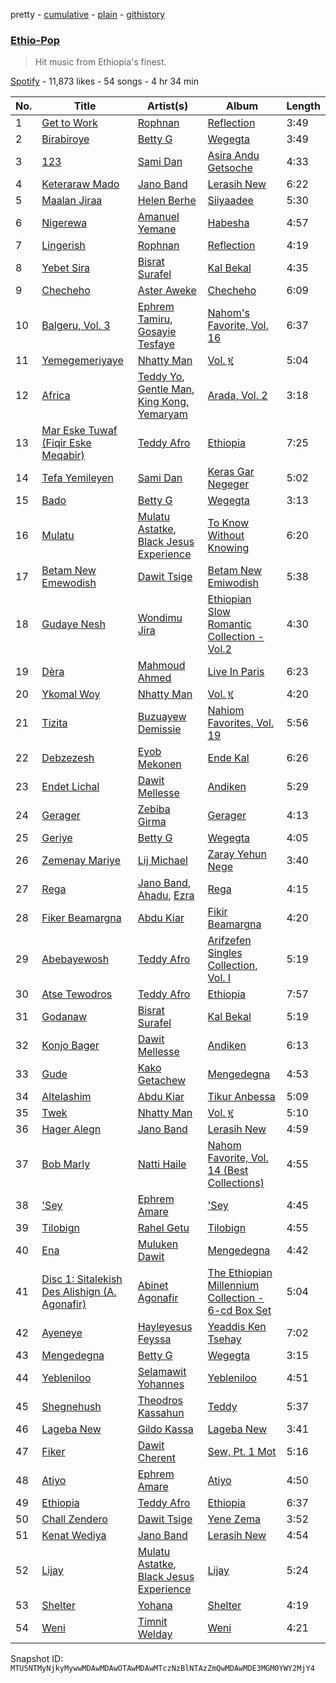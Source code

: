pretty - [cumulative](/playlists/cumulative/37i9dQZF1DX8Q8vgP3md04.md) - [plain](/playlists/plain/37i9dQZF1DX8Q8vgP3md04) - [githistory](https://github.githistory.xyz/mackorone/spotify-playlist-archive/blob/main/playlists/plain/37i9dQZF1DX8Q8vgP3md04)

### [Ethio\-Pop](https://open.spotify.com/playlist/37i9dQZF1DX8Q8vgP3md04)

> Hit music from Ethiopia's finest.

[Spotify](https://open.spotify.com/user/spotify) - 11,873 likes - 54 songs - 4 hr 34 min

| No. | Title | Artist(s) | Album | Length |
|---|---|---|---|---|
| 1 | [Get to Work](https://open.spotify.com/track/2bvCPqlkiQGOUntCvgy1JR) | [Rophnan](https://open.spotify.com/artist/3LqZ41yvB4W7KSjEYLL31w) | [Reflection](https://open.spotify.com/album/3uuKxEAuZtmcAqF2TwfatE) | 3:49 |
| 2 | [Birabiroye](https://open.spotify.com/track/63CHnczvavEof74GIzfmp5) | [Betty G](https://open.spotify.com/artist/0DhTQscKk7XJt49yxEyqDV) | [Wegegta](https://open.spotify.com/album/0ZKMte07PAbDkYoMFP500R) | 3:49 |
| 3 | [123](https://open.spotify.com/track/1ndWXkJUryhxsTjyMWL58l) | [Sami Dan](https://open.spotify.com/artist/6pmiKm0FnDKK5oIYrMCLRY) | [Asira Andu Getsoche](https://open.spotify.com/album/27bquKGjQcjSFpBk5ybE3H) | 4:33 |
| 4 | [Keteraraw Mado](https://open.spotify.com/track/3BxMUw1RudApjSG9emnP5K) | [Jano Band](https://open.spotify.com/artist/29rBOow0bKfFfNXRSzZrBm) | [Lerasih New](https://open.spotify.com/album/0uz6rUwEMsK4pHO39fsapv) | 6:22 |
| 5 | [Maalan Jiraa](https://open.spotify.com/track/145cR7hHK6yfZFWgKdKqEn) | [Helen Berhe](https://open.spotify.com/artist/7DVyaUx8Tu6oGmbDTSXPBO) | [Siiyaadee](https://open.spotify.com/album/0NESdLGWsLfnD8ZJm9Hurc) | 5:30 |
| 6 | [Nigerewa](https://open.spotify.com/track/3DvQz7jA79KweYLM4yRQJ8) | [Amanuel Yemane](https://open.spotify.com/artist/34vR4pOtaY9230Nmc1BKP8) | [Habesha](https://open.spotify.com/album/7xeGTsVCULFt42tcgv85zK) | 4:57 |
| 7 | [Lingerish](https://open.spotify.com/track/3bGYH5jipEhhVSQtCek73t) | [Rophnan](https://open.spotify.com/artist/3LqZ41yvB4W7KSjEYLL31w) | [Reflection](https://open.spotify.com/album/3uuKxEAuZtmcAqF2TwfatE) | 4:19 |
| 8 | [Yebet Sira](https://open.spotify.com/track/7uhafRBxioI4l74qEluOo6) | [Bisrat Surafel](https://open.spotify.com/artist/0oXAjQZ1LZgOVEqbZKqFKH) | [Kal Bekal](https://open.spotify.com/album/0pwi6ih9AabLeTFP8qjy9l) | 4:35 |
| 9 | [Checheho](https://open.spotify.com/track/3B3YUcoMB8CmXOuKT3z1WD) | [Aster Aweke](https://open.spotify.com/artist/6oCxgUP6Vdx3YIJb59Ia0L) | [Checheho](https://open.spotify.com/album/3hbNRs65PT6F0HoTIF1Ziv) | 6:09 |
| 10 | [Balgeru, Vol\. 3](https://open.spotify.com/track/35RzQeM58TA744ln3HaRDA) | [Ephrem Tamiru](https://open.spotify.com/artist/2R863D7ulLA8AJRllmiW60), [Gosayie Tesfaye](https://open.spotify.com/artist/5nUICzCLIY5eYGqvpttE9J) | [Nahom's Favorite, Vol\. 16](https://open.spotify.com/album/3ef6vyNLF0MGhFSZvLcXcL) | 6:37 |
| 11 | [Yemegemeriyaye](https://open.spotify.com/track/71DGTsCqCWt63Rb6KZ4mUL) | [Nhatty Man](https://open.spotify.com/artist/12jbtksvQlpVBIFAoLVUQ1) | [Vol\. ፪](https://open.spotify.com/album/40lDyamtxaIJiruFsgBKqf) | 5:04 |
| 12 | [Africa](https://open.spotify.com/track/5WUkmyLtLykEzctv4HRr7Z) | [Teddy Yo](https://open.spotify.com/artist/6keR1xz9mkzbtLykVlJAGl), [Gentle Man](https://open.spotify.com/artist/3wGiJCIx14bdgxj6jAtQOW), [King Kong](https://open.spotify.com/artist/6kDCaFSkqskhFf9agShfSY), [Yemaryam](https://open.spotify.com/artist/4cNckHBJe98kv0yi6cvgRi) | [Arada, Vol\. 2](https://open.spotify.com/album/553m78LUWrXYmYPoGF18La) | 3:18 |
| 13 | [Mar Eske Tuwaf \(Fiqir Eske Meqabir\)](https://open.spotify.com/track/7aRNqr3q0Cg064SNLUpX37) | [Teddy Afro](https://open.spotify.com/artist/08oMhAUN23C91R1zltrR6p) | [Ethiopia](https://open.spotify.com/album/4EVEPI1V6dWOEw2wN1ghmJ) | 7:25 |
| 14 | [Tefa Yemileyen](https://open.spotify.com/track/7FTywuxqZm5nFhoZGP0xn2) | [Sami Dan](https://open.spotify.com/artist/6pmiKm0FnDKK5oIYrMCLRY) | [Keras Gar Negeger](https://open.spotify.com/album/6AxXfgZACYYxYWdp6mwBr2) | 5:02 |
| 15 | [Bado](https://open.spotify.com/track/6DJRq42LKg4I0z0BWFPQZA) | [Betty G](https://open.spotify.com/artist/0DhTQscKk7XJt49yxEyqDV) | [Wegegta](https://open.spotify.com/album/0ZKMte07PAbDkYoMFP500R) | 3:13 |
| 16 | [Mulatu](https://open.spotify.com/track/0LhzIa0cXP8DJEs1nOCXZG) | [Mulatu Astatke](https://open.spotify.com/artist/7HGFXtBhRq3g1Ma3nH4Rgv), [Black Jesus Experience](https://open.spotify.com/artist/4zoaPormj8VuScjdQX9Rh4) | [To Know Without Knowing](https://open.spotify.com/album/70dZnG0Bfa3a0GZKGzhTaa) | 6:20 |
| 17 | [Betam New Emewodish](https://open.spotify.com/track/0ETljDqCA6av5aVfQen31X) | [Dawit Tsige](https://open.spotify.com/artist/1RGs3nQP5xobRjF7Kl00kJ) | [Betam New Emiwodish](https://open.spotify.com/album/1q9LnwtvnZa3dEMPYxmpkQ) | 5:38 |
| 18 | [Gudaye Nesh](https://open.spotify.com/track/6QVMCGAzom2PygQBzcjlZs) | [Wondimu Jira](https://open.spotify.com/artist/0xksnjOFGOdADTRV5cKcV4) | [Ethiopian Slow Romantic Collection \- Vol.2](https://open.spotify.com/album/2PPPjvJCXafChPiOItKfip) | 4:30 |
| 19 | [Dèra](https://open.spotify.com/track/2IIb271RwaISQdftWsD7HT) | [Mahmoud Ahmed](https://open.spotify.com/artist/1QrSgIS6RU4dgNPxLQMoha) | [Live In Paris](https://open.spotify.com/album/0kGmTDYh6sYO9EmeTWYiAv) | 6:23 |
| 20 | [Ykomal Woy](https://open.spotify.com/track/3cREJgXBNWJUh86DXq8T1M) | [Nhatty Man](https://open.spotify.com/artist/12jbtksvQlpVBIFAoLVUQ1) | [Vol\. ፪](https://open.spotify.com/album/40lDyamtxaIJiruFsgBKqf) | 4:20 |
| 21 | [Tizita](https://open.spotify.com/track/784q54gDzR98Mfd56z56OF) | [Buzuayew Demissie](https://open.spotify.com/artist/2Wm17zcM0MLD7TQBS1lgPq) | [Nahiom Favorites, Vol\. 19](https://open.spotify.com/album/4DfZwvE1S6ZimCJ7dEYwXg) | 5:56 |
| 22 | [Debzezesh](https://open.spotify.com/track/5nUbqoz7j9btdIZkkuJL5a) | [Eyob Mekonen](https://open.spotify.com/artist/5hn5axBeYPCxuGA07FE731) | [Ende Kal](https://open.spotify.com/album/1b6gLk9kr3bObvC0u7R9Vo) | 6:26 |
| 23 | [Endet Lichal](https://open.spotify.com/track/1o7uMGTxPvKVsS8H5g8kEw) | [Dawit Mellesse](https://open.spotify.com/artist/6iGBGaxHab6voJ9yrhPR0V) | [Andiken](https://open.spotify.com/album/4uj9CkcVsJMJYLTVWGKeAf) | 5:29 |
| 24 | [Gerager](https://open.spotify.com/track/1JU3NgOVMalFQ64EDh8ljr) | [Zebiba Girma](https://open.spotify.com/artist/5Tu7xzkOlzjuxouXfUefHb) | [Gerager](https://open.spotify.com/album/5NpaDCWohCCTFJL4iWWtFa) | 4:13 |
| 25 | [Geriye](https://open.spotify.com/track/0RpIZYbiYCUhct3IID6Ty2) | [Betty G](https://open.spotify.com/artist/0DhTQscKk7XJt49yxEyqDV) | [Wegegta](https://open.spotify.com/album/0ZKMte07PAbDkYoMFP500R) | 4:05 |
| 26 | [Zemenay Mariye](https://open.spotify.com/track/5pCITb1hiPJhRAGlh42hIC) | [Lij Michael](https://open.spotify.com/artist/0HLyF2eZjPgqtyMp3pwxce) | [Zaray Yehun Nege](https://open.spotify.com/album/18uNT4E2ZaHcx5tLOoX1EH) | 3:40 |
| 27 | [Rega](https://open.spotify.com/track/5srRfLAfga930OVMWupdB7) | [Jano Band](https://open.spotify.com/artist/29rBOow0bKfFfNXRSzZrBm), [Ahadu](https://open.spotify.com/artist/656D6SvS3ESkvQdroZMC6W), [Ezra](https://open.spotify.com/artist/2WrgUQR8a2v9yu8ViT1aIH) | [Rega](https://open.spotify.com/album/6V0xmnyjX86ZfvuUTVKaLB) | 4:15 |
| 28 | [Fiker Beamargna](https://open.spotify.com/track/3u0vFUuILcUmhQXUzBHt7F) | [Abdu Kiar](https://open.spotify.com/artist/2B8c0XLWWKbFmgSKDruKk4) | [Fikir Beamargna](https://open.spotify.com/album/0rYlsn4ivsz2EMPtv4S66x) | 4:20 |
| 29 | [Abebayewosh](https://open.spotify.com/track/5xgAoUsx0TV1bbYzTpxvgj) | [Teddy Afro](https://open.spotify.com/artist/08oMhAUN23C91R1zltrR6p) | [Arifzefen Singles Collection, Vol\. I](https://open.spotify.com/album/7uiQJEWNzZt6puyMWX2J2d) | 5:19 |
| 30 | [Atse Tewodros](https://open.spotify.com/track/00T2SlsSVzJSVYMmbAiclO) | [Teddy Afro](https://open.spotify.com/artist/08oMhAUN23C91R1zltrR6p) | [Ethiopia](https://open.spotify.com/album/4EVEPI1V6dWOEw2wN1ghmJ) | 7:57 |
| 31 | [Godanaw](https://open.spotify.com/track/7bTnPv7Wi0rLvgWvC6uxvo) | [Bisrat Surafel](https://open.spotify.com/artist/0oXAjQZ1LZgOVEqbZKqFKH) | [Kal Bekal](https://open.spotify.com/album/0pwi6ih9AabLeTFP8qjy9l) | 5:19 |
| 32 | [Konjo Bager](https://open.spotify.com/track/0YMIDzzUtGmPVGMhBXDkzB) | [Dawit Mellesse](https://open.spotify.com/artist/6iGBGaxHab6voJ9yrhPR0V) | [Andiken](https://open.spotify.com/album/4uj9CkcVsJMJYLTVWGKeAf) | 6:13 |
| 33 | [Gude](https://open.spotify.com/track/4h3xIy5sNOJ2sPGcyVIRsd) | [Kako Getachew](https://open.spotify.com/artist/5SI6CCJiUtG5IUYdR45iBu) | [Mengedegna](https://open.spotify.com/album/7ktHIg4rf3y3U4DToGlIO3) | 4:53 |
| 34 | [Altelashim](https://open.spotify.com/track/4UISxp6gvMxGkjQfFbonuC) | [Abdu Kiar](https://open.spotify.com/artist/2B8c0XLWWKbFmgSKDruKk4) | [Tikur Anbessa](https://open.spotify.com/album/00p6FsZcNMhNMjJu3cc5p8) | 5:09 |
| 35 | [Twek](https://open.spotify.com/track/3OADWQ0NN2leWsq7nWOcdi) | [Nhatty Man](https://open.spotify.com/artist/12jbtksvQlpVBIFAoLVUQ1) | [Vol\. ፪](https://open.spotify.com/album/40lDyamtxaIJiruFsgBKqf) | 5:10 |
| 36 | [Hager Alegn](https://open.spotify.com/track/2p3jtfV6Zq0aegDj1Mpbm8) | [Jano Band](https://open.spotify.com/artist/29rBOow0bKfFfNXRSzZrBm) | [Lerasih New](https://open.spotify.com/album/0uz6rUwEMsK4pHO39fsapv) | 4:59 |
| 37 | [Bob Marly](https://open.spotify.com/track/0zGOvZFRuKSe3SasV1TFue) | [Natti Haile](https://open.spotify.com/artist/7wqwO7cnVqGdHenEADW9k2) | [Nahom Favorite, Vol\. 14 \(Best Collections\)](https://open.spotify.com/album/3M5gXrIX9VhqPfsvfOHI51) | 4:55 |
| 38 | ['Sey](https://open.spotify.com/track/6q26FbrCmwzSr869JeYXaT) | [Ephrem Amare](https://open.spotify.com/artist/6l7ED7MvvS43jtq5TUMB95) | ['Sey](https://open.spotify.com/album/2n1YBeI82wlaiLQkg1POZ0) | 4:45 |
| 39 | [Tilobign](https://open.spotify.com/track/57eim2kUA5BYD7m6fdLeDM) | [Rahel Getu](https://open.spotify.com/artist/6KbkfWzDjN1R46Dt3usSwZ) | [Tilobign](https://open.spotify.com/album/0r806TJjYUw4g4d5LEoSh9) | 4:55 |
| 40 | [Ena](https://open.spotify.com/track/3lDh5FFo45l6iPMQ223yn0) | [Muluken Dawit](https://open.spotify.com/artist/2zUgHt41Ctg8PSdKvqBRwV) | [Mengedegna](https://open.spotify.com/album/7ktHIg4rf3y3U4DToGlIO3) | 4:42 |
| 41 | [Disc 1: Sitalekish Des Alishign \(A\. Agonafir\)](https://open.spotify.com/track/6Hux3tjwWhozjKoOajz9nb) | [Abinet Agonafir](https://open.spotify.com/artist/0R8QDnSxcOe9PLNBI6m80j) | [The Ethiopian Millennium Collection \- 6\-cd Box Set](https://open.spotify.com/album/1tIZbl4nLZZlj9nhb4PCc4) | 5:04 |
| 42 | [Ayeneye](https://open.spotify.com/track/4wSz0N4SCEwdHolekBUdmv) | [Hayleyesus Feyssa](https://open.spotify.com/artist/4jYB05zmRJeaMatlpZTn9i) | [Yeaddis Ken Tsehay](https://open.spotify.com/album/77Nr43rl51Q1PsN78MlhCF) | 7:02 |
| 43 | [Mengedegna](https://open.spotify.com/track/6FLzUgglQPqA78lKior10y) | [Betty G](https://open.spotify.com/artist/0DhTQscKk7XJt49yxEyqDV) | [Wegegta](https://open.spotify.com/album/0ZKMte07PAbDkYoMFP500R) | 3:15 |
| 44 | [Yebleniloo](https://open.spotify.com/track/5Jl2tQyJUmFJRcdAtLrbfo) | [Selamawit Yohannes](https://open.spotify.com/artist/107XXfLHCmU4H5Konxlqg8) | [Yebleniloo](https://open.spotify.com/album/7xF9to8GK2yUYND3JRZBMa) | 4:51 |
| 45 | [Shegnehush](https://open.spotify.com/track/4bUns4JjV5XAYlSx0i9lYI) | [Theodros Kassahun](https://open.spotify.com/artist/2CMA5fXRHJUfaokzsmGucv) | [Teddy](https://open.spotify.com/album/5h1VNzRDbt6hayX9hgHuf8) | 5:37 |
| 46 | [Lageba New](https://open.spotify.com/track/1fzfKZnrbsziirj0RvGdxV) | [Gildo Kassa](https://open.spotify.com/artist/6vL0Hxfu0HWRHF33vKlHIS) | [Lageba New](https://open.spotify.com/album/1leaV7ZRJi3Cf3raJd62SW) | 3:41 |
| 47 | [Fiker](https://open.spotify.com/track/4UuPQugjrx9pQyEmfOeLrs) | [Dawit Cherent](https://open.spotify.com/artist/26MgB2XBEqAtyISkep3iC1) | [Sew, Pt\. 1 Mot](https://open.spotify.com/album/7bM7TdqRgpuDGl15zjFPet) | 5:16 |
| 48 | [Atiyo](https://open.spotify.com/track/1pNBlWJrub3pRPhoTtXf0j) | [Ephrem Amare](https://open.spotify.com/artist/6l7ED7MvvS43jtq5TUMB95) | [Atiyo](https://open.spotify.com/album/55td4C2TUwzbKOMWT12JwV) | 4:50 |
| 49 | [Ethiopia](https://open.spotify.com/track/6QGdSpLFgV2XSFETaDXf0Z) | [Teddy Afro](https://open.spotify.com/artist/08oMhAUN23C91R1zltrR6p) | [Ethiopia](https://open.spotify.com/album/4EVEPI1V6dWOEw2wN1ghmJ) | 6:37 |
| 50 | [Chall Zendero](https://open.spotify.com/track/7K7n8T0Ozc1EquLicWRs9r) | [Dawit Tsige](https://open.spotify.com/artist/0er7UYZjJL3ack3JOGzq5q) | [Yene Zema](https://open.spotify.com/album/7ENDKOE0sFneQCIXLwNyjf) | 3:52 |
| 51 | [Kenat Wediya](https://open.spotify.com/track/4iKrEZyjF2JcC5AukB2rBF) | [Jano Band](https://open.spotify.com/artist/29rBOow0bKfFfNXRSzZrBm) | [Lerasih New](https://open.spotify.com/album/0uz6rUwEMsK4pHO39fsapv) | 4:54 |
| 52 | [Lijay](https://open.spotify.com/track/57BxU4uqdbl6TITWtnQDMw) | [Mulatu Astatke](https://open.spotify.com/artist/7HGFXtBhRq3g1Ma3nH4Rgv), [Black Jesus Experience](https://open.spotify.com/artist/4zoaPormj8VuScjdQX9Rh4) | [Lijay](https://open.spotify.com/album/2z3hyHFNHnQ3h9R36uUvzO) | 5:24 |
| 53 | [Shelter](https://open.spotify.com/track/5hiih9ZGthFog3buukf7Ss) | [Yohana](https://open.spotify.com/artist/2noU35ow21LQjXl4msANBG) | [Shelter](https://open.spotify.com/album/1aDK3U8NLFyi5zBYLRFxUK) | 4:19 |
| 54 | [Weni](https://open.spotify.com/track/6p6EtFi1gebyBR0gkXYEbS) | [Timnit Welday](https://open.spotify.com/artist/5zLVjV7HLXnaNAmR4ilnRm) | [Weni](https://open.spotify.com/album/7vdf2o4j9g5Yq6U1yxTJ5c) | 4:21 |

Snapshot ID: `MTU5NTMyNjkyMywwMDAwMDAwOTAwMDAwMTczNzBlNTAzZmQwMDAwMDE3MGM0YWY2MjY4`
